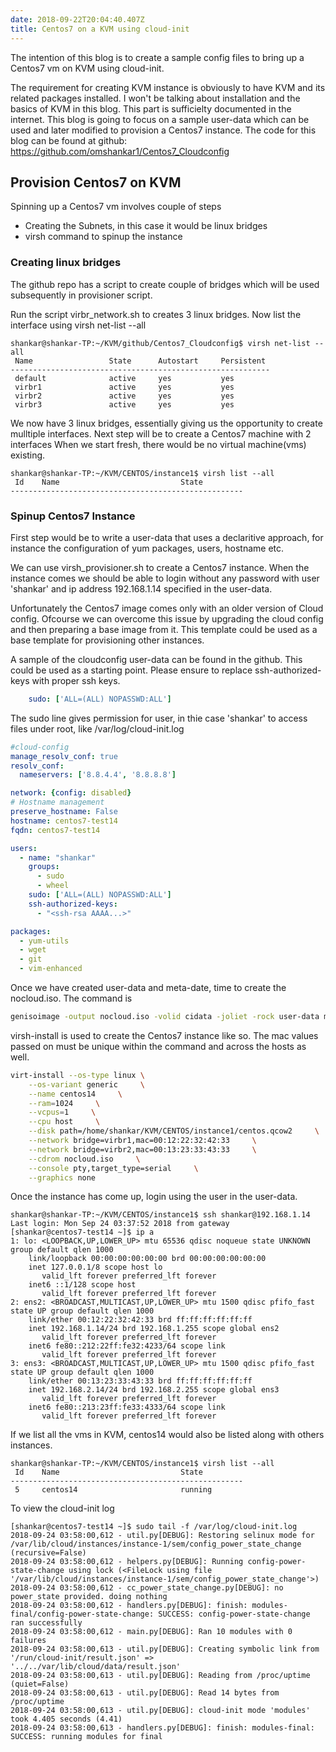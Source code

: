 ```yaml
---
date: 2018-09-22T20:04:40.407Z
title: Centos7 on a KVM using cloud-init
---
```


The intention of this blog is to create a sample config files to bring up a Centos7 vm on KVM using cloud-init. 

The requirement for creating KVM instance is obviously to have KVM and its related packages installed. I won't be talking about installation and the basics of KVM in this blog. This part is sufficielty documented in the internet. 
This blog is going to focus on a sample user-data which can be used and later modified to
provision a Centos7 instance.
The code for this blog can be found at github: https://github.com/omshankar1/Centos7_Cloudconfig

## Provision Centos7 on KVM

Spinning up a Centos7 vm involves couple of steps
- Creating the Subnets, in this case it would be linux bridges
- virsh command to spinup the instance

### Creating linux bridges
The github repo has a script to create couple of bridges which will be used subsequently in provisioner script. 

Run the script virbr_network.sh to creates 3 linux bridges. 
Now list the interface using virsh net-list --all

```console
shankar@shankar-TP:~/KVM/github/Centos7_Cloudconfig$ virsh net-list --all
 Name                 State      Autostart     Persistent
----------------------------------------------------------
 default              active     yes           yes
 virbr1               active     yes           yes
 virbr2               active     yes           yes
 virbr3               active     yes           yes
```

We now have 3 linux bridges, essentially giving us the opportunity to create mulltiple interfaces. Next step will be to create a Centos7 machine with 2 interfaces
When we start fresh, there would be no virtual machine(vms) existing.

```console
shankar@shankar-TP:~/KVM/CENTOS/instance1$ virsh list --all
 Id    Name                           State
----------------------------------------------------
```

### Spinup Centos7 Instance

First step would be to write a user-data that uses a declaritive approach, for instance the configuration of yum packages, users, hostname etc.

We can use virsh_provisioner.sh to create a Centos7 instance. When the instance comes we should be able to login without any password with user 'shankar' and ip address 192.168.1.14 specified in the user-data.

Unfortunately the Centos7 image comes only with an older version of Cloud config. 
Ofcourse we can overcome this issue by upgrading the cloud config and then preparing a base image from it. This template could be used as a base template for provisioning other instances.

A sample of the cloudconfig user-data can be found in the github. This could be used as a starting point. Please ensure to replace ssh-authorized-keys with proper ssh keys.

```yaml
    sudo: ['ALL=(ALL) NOPASSWD:ALL']
```
The sudo line gives permission for user, in thie case 'shankar' to access files under root, like /var/log/cloud-init.log

```yaml
#cloud-config
manage_resolv_conf: true
resolv_conf:
  nameservers: ['8.8.4.4', '8.8.8.8']

network: {config: disabled}
# Hostname management
preserve_hostname: False
hostname: centos7-test14
fqdn: centos7-test14

users:
  - name: "shankar"
    groups:
      - sudo
      - wheel
    sudo: ['ALL=(ALL) NOPASSWD:ALL']
    ssh-authorized-keys:
      - "<ssh-rsa AAAA...>"

packages:
  - yum-utils
  - wget
  - git
  - vim-enhanced
```

Once we have created user-data and meta-date, time to create the nocloud.iso.
The command is
```bash
genisoimage -output nocloud.iso -volid cidata -joliet -rock user-data meta-data
```

virsh-install is used to create the Centos7 instance like so. The mac values passed on must be unique within the command and across the hosts as well.

```bash
virt-install --os-type linux \
    --os-variant generic     \
    --name centos14     \
    --ram=1024     \
    --vcpus=1     \
    --cpu host     \
    --disk path=/home/shankar/KVM/CENTOS/instance1/centos.qcow2     \
    --network bridge=virbr1,mac=00:12:22:32:42:33     \
    --network bridge=virbr2,mac=00:13:23:33:43:33     \
    --cdrom nocloud.iso     \
    --console pty,target_type=serial     \
    --graphics none
```


Once the instance has come up, login using the user in the user-data.

```console
shankar@shankar-TP:~/KVM/CENTOS/instance1$ ssh shankar@192.168.1.14
Last login: Mon Sep 24 03:37:52 2018 from gateway
[shankar@centos7-test14 ~]$ ip a
1: lo: <LOOPBACK,UP,LOWER_UP> mtu 65536 qdisc noqueue state UNKNOWN group default qlen 1000
    link/loopback 00:00:00:00:00:00 brd 00:00:00:00:00:00
    inet 127.0.0.1/8 scope host lo
       valid_lft forever preferred_lft forever
    inet6 ::1/128 scope host
       valid_lft forever preferred_lft forever
2: ens2: <BROADCAST,MULTICAST,UP,LOWER_UP> mtu 1500 qdisc pfifo_fast state UP group default qlen 1000
    link/ether 00:12:22:32:42:33 brd ff:ff:ff:ff:ff:ff
    inet 192.168.1.14/24 brd 192.168.1.255 scope global ens2
       valid_lft forever preferred_lft forever
    inet6 fe80::212:22ff:fe32:4233/64 scope link
       valid_lft forever preferred_lft forever
3: ens3: <BROADCAST,MULTICAST,UP,LOWER_UP> mtu 1500 qdisc pfifo_fast state UP group default qlen 1000
    link/ether 00:13:23:33:43:33 brd ff:ff:ff:ff:ff:ff
    inet 192.168.2.14/24 brd 192.168.2.255 scope global ens3
       valid_lft forever preferred_lft forever
    inet6 fe80::213:23ff:fe33:4333/64 scope link
       valid_lft forever preferred_lft forever
```

If we list all the vms in KVM, centos14 would also be listed along with others instances.

```console
shankar@shankar-TP:~/KVM/CENTOS/instance1$ virsh list --all
 Id    Name                           State
----------------------------------------------------
 5     centos14                       running
```

To view the cloud-init log

```console
[shankar@centos7-test14 ~]$ sudo tail -f /var/log/cloud-init.log
2018-09-24 03:58:00,612 - util.py[DEBUG]: Restoring selinux mode for /var/lib/cloud/instances/instance-1/sem/config_power_state_change (recursive=False)
2018-09-24 03:58:00,612 - helpers.py[DEBUG]: Running config-power-state-change using lock (<FileLock using file '/var/lib/cloud/instances/instance-1/sem/config_power_state_change'>)
2018-09-24 03:58:00,612 - cc_power_state_change.py[DEBUG]: no power_state provided. doing nothing
2018-09-24 03:58:00,612 - handlers.py[DEBUG]: finish: modules-final/config-power-state-change: SUCCESS: config-power-state-change ran successfully
2018-09-24 03:58:00,612 - main.py[DEBUG]: Ran 10 modules with 0 failures
2018-09-24 03:58:00,613 - util.py[DEBUG]: Creating symbolic link from '/run/cloud-init/result.json' => '../../var/lib/cloud/data/result.json'
2018-09-24 03:58:00,613 - util.py[DEBUG]: Reading from /proc/uptime (quiet=False)
2018-09-24 03:58:00,613 - util.py[DEBUG]: Read 14 bytes from /proc/uptime
2018-09-24 03:58:00,613 - util.py[DEBUG]: cloud-init mode 'modules' took 4.405 seconds (4.41)
2018-09-24 03:58:00,613 - handlers.py[DEBUG]: finish: modules-final: SUCCESS: running modules for final
```

